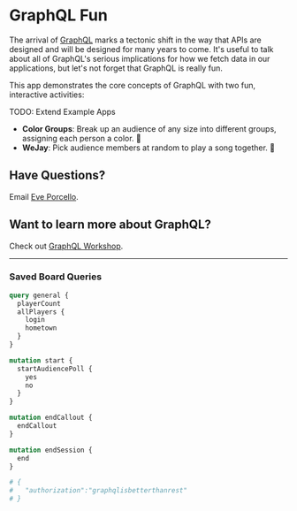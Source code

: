 # GraphQL Fun

The arrival of [GraphQL](http://www.graphql.org) marks a tectonic shift in the way that APIs are designed and will be designed for many years to come. It's useful to talk about all of GraphQL's serious implications for how we fetch data in our applications, but let's not forget that GraphQL is really fun.

This app demonstrates the core concepts of GraphQL with two fun, interactive activities:

TODO: Extend Example Apps

- **Color Groups**: Break up an audience of any size into different groups, assigning each person a color. 🎨
- **WeJay**: Pick audience members at random to play a song together. 🎹

## Have Questions?

Email [Eve Porcello](mailto:eve@moonhighway.com).

## Want to learn more about GraphQL?

Check out [GraphQL Workshop](https://www.graphqlworkshop.com).

---

### Saved Board Queries

```graphql
query general {
  playerCount
  allPlayers {
    login
    hometown
  }
}

mutation start {
  startAudiencePoll {
    yes
    no
  }
}

mutation endCallout {
  endCallout
}

mutation endSession {
  end
}

# {
#   "authorization":"graphqlisbetterthanrest"
# }
```
